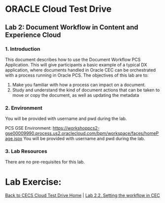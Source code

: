 # ORACLE Cloud Test Drive #

## Lab 2: Document Workflow in Content and Experience Cloud ##

### 1.	Introduction ###

This document describes how to use the Document Workflow PCS Application.  This will give participants a basic example of a typical DX application, where documents handled in Oracle CEC can be orchestrated with a process running in Oracle PCS.
The objectives of this lab are to:

1.	Make you familiar with how a process can impact on a document. 
2.	Study and understand the kind of document actions that can be taken to move or copy the document, as well as updating the metadata

### 2.	Environment ###
You will be provided with username and pwd during the lab.

PCS GSE Environment:
https://workshoppcs2-gse00009990.process.us2.oraclecloud.com/bpm/workspace/faces/homePage.jspx
	You will be provided with username and pwd during the lab.

### 3.	Lab Resources ###
There are no pre-requisites for this lab.


# Lab Exercise: #
[Back to CECS Cloud Test Drive Home](../README.md) | [Lab 2.2. Setting the workflow in CEC](202-CecsPCSLab.md)